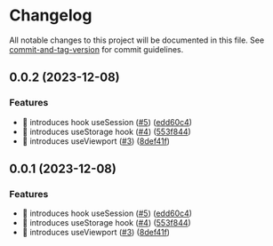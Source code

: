 # Changelog

All notable changes to this project will be documented in this file. See [commit-and-tag-version](https://github.com/absolute-version/commit-and-tag-version) for commit guidelines.

## 0.0.2 (2023-12-08)


### Features

* 🎸 introduces hook useSession ([#5](https://github.com/miroapp/miro-react-hooks/issues/5)) ([edd60c4](https://github.com/miroapp/miro-react-hooks/commit/edd60c4d0a4d76c39dff05a86d195f278becce6f))
* 🎸 introduces useStorage hook ([#4](https://github.com/miroapp/miro-react-hooks/issues/4)) ([553f844](https://github.com/miroapp/miro-react-hooks/commit/553f844bc88a8e9cf5c881742ffe843674f97bd3))
* 🎸 introduces useViewport ([#3](https://github.com/miroapp/miro-react-hooks/issues/3)) ([8def41f](https://github.com/miroapp/miro-react-hooks/commit/8def41ffff0c88f32543709b42545385d3391379))

## 0.0.1 (2023-12-08)


### Features

* 🎸 introduces hook useSession ([#5](https://github.com/miroapp/miro-react-hooks/issues/5)) ([edd60c4](https://github.com/miroapp/miro-react-hooks/commit/edd60c4d0a4d76c39dff05a86d195f278becce6f))
* 🎸 introduces useStorage hook ([#4](https://github.com/miroapp/miro-react-hooks/issues/4)) ([553f844](https://github.com/miroapp/miro-react-hooks/commit/553f844bc88a8e9cf5c881742ffe843674f97bd3))
* 🎸 introduces useViewport ([#3](https://github.com/miroapp/miro-react-hooks/issues/3)) ([8def41f](https://github.com/miroapp/miro-react-hooks/commit/8def41ffff0c88f32543709b42545385d3391379))
